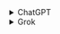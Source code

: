 <details>　<summary>ChatGPT</summary>

『プログラミングでよく使われる英単語クイズ出して』

承知いたしました😊
では、まず **初級レベル（基礎構文・メソッド関連）** から10問出題いたします。
選択肢つきのクイズ形式で出しますので、ぜひお答えくださいませ。

---

### 💡プログラミング英単語クイズ（初級）

**Q1.** 「繰り返す」という意味の英単語はどれでしょう？
A. return
B. repeat
C. break
D. push

---

**Q2.** 「条件」という意味の英単語はどれでしょう？
A. variable
B. argument
C. condition
D. method

---

**Q3.** 「配列」を意味する英単語はどれでしょう？
A. array
B. hash
C. block
D. list

---

**Q4.** 「返す」という意味で、メソッドの結果を返すときに使う単語は？
A. give
B. return
C. yield
D. output

---

**Q5.** 「もし〜なら」を意味する制御構文のキーワードは？
A. unless
B. case
C. if
D. when

---

**Q6.** 「引数」を意味する英単語はどれでしょう？
A. parameter
B. argument
C. input
D. value

---

**Q7.** 「例外」を意味する英単語は？
A. error
B. exception
C. fail
D. invalid

---

**Q8.** 「真（true）」の反対語は？
A. off
B. none
C. false
D. wrong

---

**Q9.** 「長さ」を意味する英単語は？
A. length
B. size
C. width
D. height

---

**Q10.** 「並べ替える」を意味するメソッド名は？
A. sort
B. join
C. map
D. each

---

素晴らしいです👏
では、採点と丁寧な解説をいたします。

---

### 💡結果発表

| 問題  | あなたの回答           | 正解   | 判定 |
| :-- | :--------------- | :--- | :- |
| Q1  | **B. repeat**    | ✅ 正解 | ✅  |
| Q2  | **C. condition** | ✅ 正解 | ✅  |
| Q3  | **A. array**     | ✅ 正解 | ✅  |
| Q4  | **B. return**    | ✅ 正解 | ✅  |
| Q5  | **C. if**        | ✅ 正解 | ✅  |
| Q6  | **B. argument**  | ✅ 正解 | ✅  |
| Q7  | **B. exception** | ✅ 正解 | ✅  |
| Q8  | **C. false**     | ✅ 正解 | ✅  |
| Q9  | **A. length**    | ✅ 正解 | ✅  |
| Q10 | **A. sort**      | ✅ 正解 | ✅  |

---

### 🧩補足解説（理解を深めるために）

| 英単語           | 意味     | 使われ方の例                                       |
| :------------ | :----- | :------------------------------------------- |
| **repeat**    | 繰り返す   | `3.times { puts "Hello" }`（Rubyでは`times`が同義） |
| **condition** | 条件     | `if condition then ... end`                  |
| **array**     | 配列     | `[1, 2, 3]`                                  |
| **return**    | 戻り値を返す | `return x + y`                               |
| **if**        | もし〜なら  | `if score > 80`                              |
| **argument**  | 引数     | `def add(a, b)` → `a`と`b`がarguments          |
| **exception** | 例外     | `begin ... rescue => e`                      |
| **false**     | 偽      | `if false` は実行されない                           |
| **length**    | 長さ     | `"hello".length` → `5`                       |
| **sort**      | 並べ替える  | `[3,1,2].sort` → `[1,2,3]`                   |

---

</details>

<details>　<summary>Grok</summary>

『プログラミングでよく使われる英単語クイズ出して』

承知しました。以下はプログラミングでよく使われる英単語に関するクイズです。問題のみを5問、選択肢形式で出題します。

---

### **プログラミング英単語クイズ**

---

### **プログラミング英単語クイズ - 解答と解説**

#### **問題1**
「変数」を表す英単語はどれですか？  
- A) Function  
- B) Variable  
- C) Class  
- D) Loop  

**あなたの回答**: B) Variable  
**正解**: B) Variable  
**解説**: 変数（Variable）は、プログラム内でデータや値を格納するための名前付きの記憶場所を指します。プログラミングの基本概念で、Python、Java、C++など多くの言語で使用されます。  
**結果**: 正解！

---

#### **問題2**
プログラムの「関数」を表す英単語はどれですか？  
- A) Array  
- B) Method  
- C) Function  
- D) Object  

**あなたの回答**: C) Function  
**正解**: C) Function  
**解説**: 関数（Function）は、特定の処理を実行するコードの塊で、プログラム内で再利用可能です。多くの言語で「function」という用語が使われます（なお、Methodはオブジェクト指向プログラミングでクラス内に定義された関数のことを指す場合があります）。  
**結果**: 正解！

---

#### **問題3**
「繰り返し処理」を意味する英単語はどれですか？  
- A) Condition  
- B) Loop  
- C) Syntax  
- D) Debug  

**あなたの回答**: B) Loop  
**正解**: B) Loop  
**解説**: 繰り返し処理（Loop）は、特定のコードブロックを複数回実行するための構造です。例として、forループやwhileループが挙げられます。プログラミング言語全般で標準的な用語です。  
**結果**: 正解！

---

#### **問題4**
プログラムのエラーを見つけて修正するプロセスを指す英単語はどれですか？  
- A) Compile  
- B) Execute  
- C) Debug  
- D) Deploy  

**あなたの回答**: C) Debug  
**正解**: C) Debug  
**解説**: デバッグ（Debug）は、プログラムのエラー（バグ）を見つけて修正するプロセスを指します。プログラマーにとって重要なスキルであり、ツールや手法を用いて行われます。  
**結果**: 正解！

---

#### **問題5**
データ構造の一種で、複数の要素を順序付けて格納するものを指す英単語はどれですか？  
- A) List  
- B) Module  
- C) Interface  
- D) Package  

**あなたの回答**: A) List  
**正解**: A) List  
**解説**: リスト（List）は、複数の要素を順序付けて格納するデータ構造で、Python、JavaScript、Javaなどで広く使用されます。配列（Array）と似ていますが、言語によってはより柔軟な操作が可能です。  
**結果**: 正解！

---

</details>